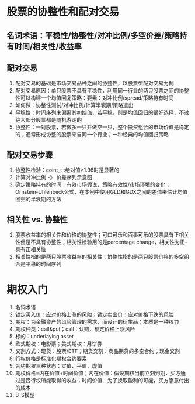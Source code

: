 # 股票的协整性和配对交易
## 名词术语：平稳性/协整性/对冲比例/多空价差/策略持有时间/相关性/收益率
## 配对交易
1. 配对交易的基础是市场交易品种之间的协整性，以股票型配对交易为例
2. 配对交易原因：单只股票不具有平稳性，利用同一行业的两只股票之间的协整性可以构建一个均值回复策略：要素：对冲比例/spread/策略持有时间
3. 如何做：协整性测试/对冲比例/计算半衰期/策略退出
4. 平稳性：时间序列未偏离其初始值，若平稳，则是均值回归的很好选择，不过绝大部分股票都是随机游走的
5. 协整性：一对股票，若做多一只并做空一只，整个投资组合的市场价值是稳定的；通常形成协整的股票来自同一个行业；一种经典的均值回归策略
## 配对交易步骤
1. 协整性检验：coint_t  t绝对值>1.96时是显著的
2. 计算对冲比例 -》 价差序列示意图
3. 确定策略持有的时间：有效市场假说，策略有效性/市场环境的变化；Ornstein-Uhlenbeck公式，在本例中使用GLD和GDX之间的差值来估计均值回归的半衰期的方法
## 相关性 vs. 协整性
1. 股票收益率的相关性和价格的协整性；可口可乐和百事可乐的股票具有正相关性但是不具有协整性；相关性检验用的是percentage change，相关性为正-具有正相关性
2. 相关性指的是两只股票收益率的相关性；协整性指的是两只股票价格的多空组合是平稳的时间序列

# 期权入门
1. 名词术语
2. 锁定买入价：应对价格上涨的风险；锁定卖出价：应对价格下跌的风险
3. 期权：为金融资产的风险管理的需求，而设计的衍生品；本质是一种权力
4. 期权种类：call&put；call：认购，锁定价格上涨风险
5. 标的：underlaying asset
6. 欧式期权：电影票；美式期权：月饼券
7. 交割方式：现货：股票/ETF；期货交割：商品期货的多空合约；现金交割
8. 行权价格是标准化期权合约要素
9. 合约期权三种状态：实值、平值、虚值
10. 期权价格=内在价值+时间价值；内在价值：假设期权当前立刻到期，买方通过是否行权所能取得的收益；时间价值：为了换取盈利的可能，买方愿意付出的成本
11. B-S模型